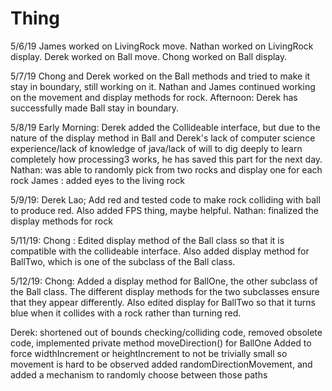 # Thing

5/6/19
James worked on LivingRock move.
Nathan worked on LivingRock display.
Derek worked on Ball move.
Chong worked on Ball display.

5/7/19
Chong and Derek worked on the Ball methods and tried to make it stay in boundary, still working on it.
Nathan and James continued working on the movement and display methods for rock.
Afternoon: Derek has successfully made Ball stay in boundary.

5/8/19
Early Morning: Derek added the Collideable interface, but due to the nature of the display method in Ball and Derek's lack of computer science experience/lack of knowledge of java/lack of will to dig deeply to learn completely how processing3 works, he has saved this part for the next day.
Nathan: was able to randomly pick from two rocks and display one for each rock
James : added eyes to the living rock

5/9/19:
Derek Lao; Add red and tested code to make rock colliding with ball to produce red. Also added FPS thing, maybe helpful.
Nathan: finalized the display methods for rock

5/11/19:
Chong : Edited display method of the Ball class so that it is compatible with the collideable interface. Also added display method for BallTwo, which is one of the subclass of the Ball class.

5/12/19:
Chong:
Added a display method for BallOne, the other subclass of the Ball class. The different display methods for the two subclasses ensure that they appear differently. Also edited display for BallTwo so that it turns blue when it collides with a rock rather than turning red.

Derek:
shortened out of bounds checking/colliding code, removed obsolete code, implemented private method moveDirection() for BallOne
Added to force widthIncrement or heightIncrement to not be trivially small so movement is hard to be observed
added randomDirectionMovement, and added a mechanism to randomly choose between those paths
